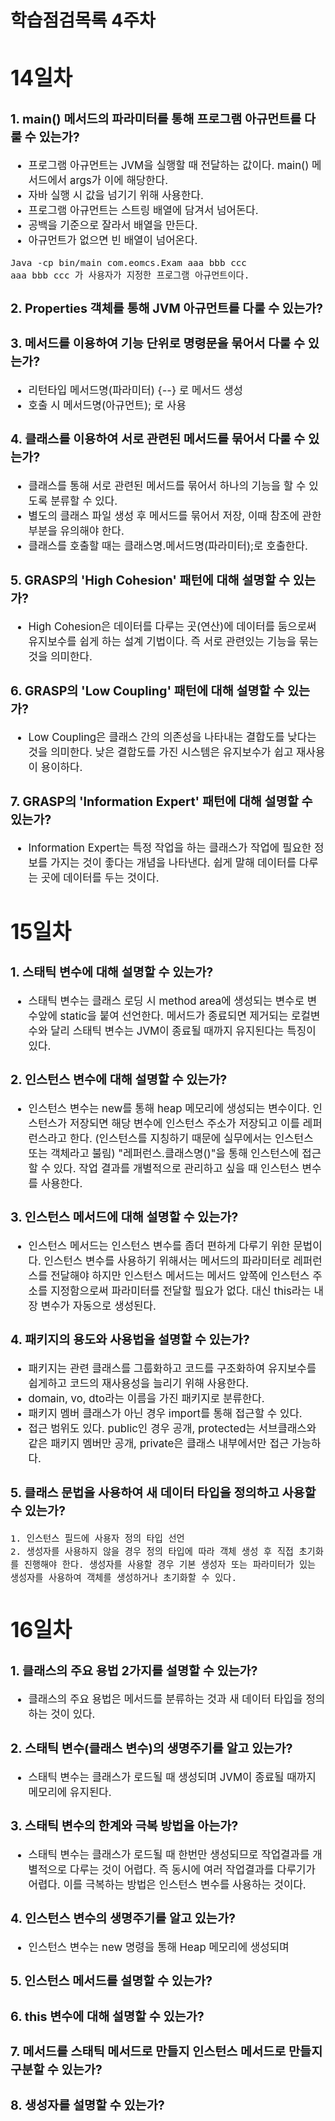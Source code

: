 # 학습점검목록 4주차
<span style="font-size:120%">

# 14일차 
### 1. main() 메서드의 파라미터를 통해 프로그램 아규먼트를 다룰 수 있는가?
  - 프로그램 아규먼트는 JVM을 실행할 때 전달하는 값이다. main() 메서드에서 args가 이에 해당한다.
  - 자바 실행 시 값을 넘기기 위해 사용한다.
  - 프로그램 아규먼트는 스트링 배열에 담겨서 넘어돈다.
  - 공백을 기준으로 잘라서 배열을 만든다.
  - 아규먼트가 없으면 빈 배열이 넘어온다.
```
Java -cp bin/main com.eomcs.Exam aaa bbb ccc
aaa bbb ccc 가 사용자가 지정한 프로그램 아규먼트이다.
```
### 2. Properties 객체를 통해 JVM 아규먼트를 다룰 수 있는가?

### 3. 메서드를 이용하여 기능 단위로 명령문을 묶어서 다룰 수 있는가?
  - 리턴타입 메서드명(파라미터) {--} 로 메서드 생성
  - 호출 시 메서드명(아규먼트); 로 사용

### 4. 클래스를 이용하여 서로 관련된 메서드를 묶어서 다룰 수 있는가?
  - 클래스를 통해 서로 관련된 메서드를 묶어서 하나의 기능을 할 수 있도록 분류할 수 있다.
  - 별도의 클래스 파일 생성 후 메서드를 묶어서 저장, 이때 참조에 관한 부분을 유의해야 한다.
  - 클래스를 호출할 때는 클래스명.메서드명(파라미터);로 호출한다.

### 5. GRASP의 'High Cohesion' 패턴에 대해 설명할 수 있는가?
  - High Cohesion은 데이터를 다루는 곳(연산)에 데이터를 둠으로써 유지보수를 쉽게 하는 설계 기법이다. 즉 서로 관련있는 기능을 묶는 것을 의미한다.

### 6. GRASP의 'Low Coupling' 패턴에 대해 설명할 수 있는가?
  - Low Coupling은 클래스 간의 의존성을 나타내는 결합도를 낮다는 것을 의미한다. 낮은 결합도를 가진 시스템은 유지보수가 쉽고 재사용이 용이하다.

### 7. GRASP의 'Information Expert' 패턴에 대해 설명할 수 있는가?
  - Information Expert는 특정 작업을 하는 클래스가 작업에 필요한 정보를 가지는 것이 좋다는 개념을 나타낸다. 쉽게 말해 데이터를 다루는 곳에 데이터를 두는 것이다.

# 15일차
### 1. 스태틱 변수에 대해 설명할 수 있는가?
  - 스태틱 변수는 클래스 로딩 시 method area에 생성되는 변수로 변수앞에 static을 붙여 선언한다. 메서드가 종료되면 제거되는 로컬변수와 달리 스태틱 변수는 JVM이 종료될 때까지 유지된다는 특징이 있다. 

### 2. 인스턴스 변수에 대해 설명할 수 있는가?
  - 인스턴스 변수는 new를 통해 heap 메모리에 생성되는 변수이다. 인스턴스가 저장되면 해당 변수에 인스턴스 주소가 저장되고 이를 레퍼런스라고 한다. (인스턴스를 지칭하기 때문에 실무에서는 인스턴스 또는 객체라고 불림) "레퍼런스.클래스명()"을 통해 인스턴스에 접근할 수 있다. 작업 결과를 개별적으로 관리하고 싶을 때 인스턴스 변수를 사용한다.

### 3. 인스턴스 메서드에 대해 설명할 수 있는가?
  - 인스턴스 메서드는 인스턴스 변수를 좀더 편하게 다루기 위한 문법이다. 인스턴스 변수를 사용하기 위해서는 메서드의 파라미터로 레퍼런스를 전달해야 하지만 인스턴스 메서드는 메서드 앞쪽에 인스턴스 주소를 지정함으로써 파라미터를 전달할 필요가 없다. 대신 this라는 내장 변수가 자동으로 생성된다.


### 4. 패키지의 용도와 사용법을 설명할 수 있는가?
  - 패키지는 관련 클래스를 그룹화하고 코드를 구조화하여 유지보수를 쉽게하고 코드의 재사용성을 늘리기 위해 사용한다.
  - domain, vo, dto라는 이름을 가진 패키지로 분류한다.
  - 패키지 멤버 클래스가 아닌 경우 import를 통해 접근할 수 있다.
  - 접근 범위도 있다. public인 경우 공개, protected는 서브클래스와 같은 패키지 멤버만 공개, private은 클래스 내부에서만 접근 가능하다.

### 5. 클래스 문법을 사용하여 새 데이터 타입을 정의하고 사용할 수 있는가?
```
1. 인스턴스 필드에 사용자 정의 타입 선언
2. 생성자를 사용하지 않을 경우 정의 타입에 따라 객체 생성 후 직접 초기화를 진행해야 한다. 생성자를 사용할 경우 기본 생성자 또는 파라미터가 있는 생성자를 사용하여 객체를 생성하거나 초기화할 수 있다.
```
# 16일차
### 1. 클래스의 주요 용법 2가지를 설명할 수 있는가?
- 클래스의 주요 용법은 메서드를 분류하는 것과 새 데이터 타입을 정의하는 것이 있다.

### 2. 스태틱 변수(클래스 변수)의 생명주기를 알고 있는가?
  - 스태틱 변수는 클래스가 로드될 때 생성되며 JVM이 종료될 때까지 메모리에 유지된다.

### 3. 스태틱 변수의 한계와 극복 방법을 아는가?
  - 스태틱 변수는 클래스가 로드될 때 한번만 생성되므로 작업결과를 개별적으로 다루는 것이 어렵다. 즉 동시에 여러 작업결과를 다루기가 어렵다. 이를 극복하는 방법은 인스턴스 변수를 사용하는 것이다.

### 4. 인스턴스 변수의 생명주기를 알고 있는가?
  - 인스턴스 변수는 new 명령을 통해 Heap 메모리에 생성되며 

### 5. 인스턴스 메서드를 설명할 수 있는가?

### 6. this 변수에 대해 설명할 수 있는가?

### 7. 메서드를 스태틱 메서드로 만들지 인스턴스 메서드로 만들지 구분할 수 있는가?

### 8. 생성자를 설명할 수 있는가?












</span>
